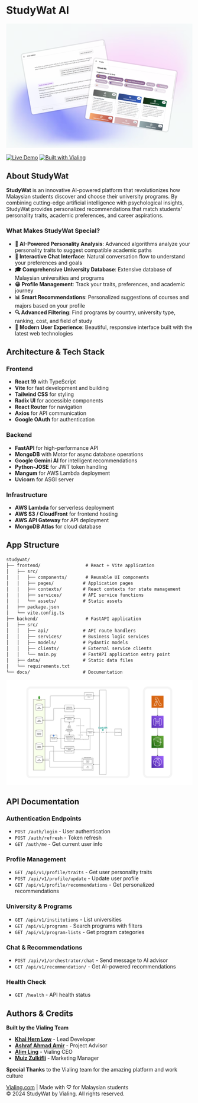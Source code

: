 # StudyWat AI 

<img src="frontend/src/assets/landing_cover.png" alt="StudyWat - AI-Powered University Guidance">

[![Live Demo](https://img.shields.io/badge/Live%20Demo-StudyWat-blue?style=for-the-badge&logo=web)](https://studywat.com)
[![Built with Vialing](https://img.shields.io/badge/Built%20with-Vialing-purple?style=for-the-badge)](https://vialing.com)

## About StudyWat

**StudyWat** is an innovative AI-powered platform that revolutionizes how Malaysian students discover and choose their university programs. By combining cutting-edge artificial intelligence with psychological insights, StudyWat provides personalized recommendations that match students' personality traits, academic preferences, and career aspirations.

### What Makes StudyWat Special?

- **🧠 AI-Powered Personality Analysis**: Advanced algorithms analyze your personality traits to suggest compatible academic paths
- **💬 Interactive Chat Interface**: Natural conversation flow to understand your preferences and goals
- **🎓 Comprehensive University Database**: Extensive database of Malaysian universities and programs
- **😀 Profile Management**: Track your traits, preferences, and academic journey
- **📊 Smart Recommendations**: Personalized suggestions of courses and majors based on your profile
- **🔍 Advanced Filtering**: Find programs by country, university type, ranking, cost, and field of study
- **📱 Modern User Experience**: Beautiful, responsive interface built with the latest web technologies

## Architecture & Tech Stack

### Frontend
- **React 19** with TypeScript
- **Vite** for fast development and building
- **Tailwind CSS** for styling
- **Radix UI** for accessible components
- **React Router** for navigation
- **Axios** for API communication
- **Google OAuth** for authentication

### Backend
- **FastAPI** for high-performance API
- **MongoDB** with Motor for async database operations
- **Google Gemini AI** for intelligent recommendations
- **Python-JOSE** for JWT token handling
- **Mangum** for AWS Lambda deployment
- **Uvicorn** for ASGI server

### Infrastructure
- **AWS Lambda** for serverless deployment
- **AWS S3 / CloudFront** for frontend hosting
- **AWS API Gateway** for API deployment
- **MongoDB Atlas** for cloud database

## App Structure

```
studywat/
├── frontend/                 # React + Vite application
│   ├── src/
│   │   ├── components/       # Reusable UI components
│   │   ├── pages/           # Application pages
│   │   ├── contexts/        # React contexts for state management
│   │   ├── services/        # API service functions
│   │   └── assets/          # Static assets
│   ├── package.json
│   └── vite.config.ts
├── backend/                  # FastAPI application
│   ├── src/
│   │   ├── api/             # API route handlers
│   │   ├── services/        # Business logic services
│   │   ├── models/          # Pydantic models
│   │   ├── clients/         # External service clients
│   │   └── main.py          # FastAPI application entry point
│   ├── data/                # Static data files
│   └── requirements.txt
└── docs/                    # Documentation
```
<img src="docs/studywat_architecture_diagram.png" alt="StudyWat Architecture Diagram">

## API Documentation

### Authentication Endpoints
- `POST /auth/login` - User authentication
- `POST /auth/refresh` - Token refresh
- `GET /auth/me` - Get current user info

### Profile Management
- `GET /api/v1/profile/traits` - Get user personality traits
- `POST /api/v1/profile/update` - Update user profile
- `GET /api/v1/profile/recommendations` - Get personalized recommendations

### University & Programs
- `GET /api/v1/institutions` - List universities
- `GET /api/v1/programs` - Search programs with filters
- `GET /api/v1/program-lists` - Get program categories

### Chat & Recommendations
- `POST /api/v1/orchestrator/chat` - Send message to AI advisor
- `GET /api/v1/recommendation/` - Get AI-powered recommendations

### Health Check
- `GET /health` - API health status

## Authors & Credits

**Built by the Vialing Team**

- **[Khai Hern Low](https://www.linkedin.com/in/khaihernlow/)** - Lead Developer
- **[Ashraf Ahmad Amir](https://www.linkedin.com/in/ashraf-amir-607ab9222/)** - Project Advisor
- **[Alim Ling](https://www.linkedin.com/in/alim-ling-830a3112a/)** - Vialing CEO
- **[Muiz Zulkifli](https://www.linkedin.com/in/muizzulkiflee/)** - Marketing Manager

**Special Thanks** to the Vialing team for the amazing platform and work culture

[Vialing.com](https://vialing.com) | Made with ♡ for Malaysian students  
© 2024 StudyWat by Vialing. All rights reserved.
